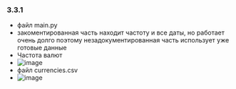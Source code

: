 ### 3.3.1
- файл main.py
- закоментированная часть находит частоту и все даты, но работает очень долго поэтому незадокументированная часть использует уже готовые данные
- Частота валют 
- ![image](https://user-images.githubusercontent.com/79518116/209918582-1467ad7d-0c41-47ad-8d4e-902a4599ce76.png)
- файл currencies.csv
- ![image](https://user-images.githubusercontent.com/79518116/209932288-91197d0c-7045-4466-b96a-02cdb2afa74c.png)
